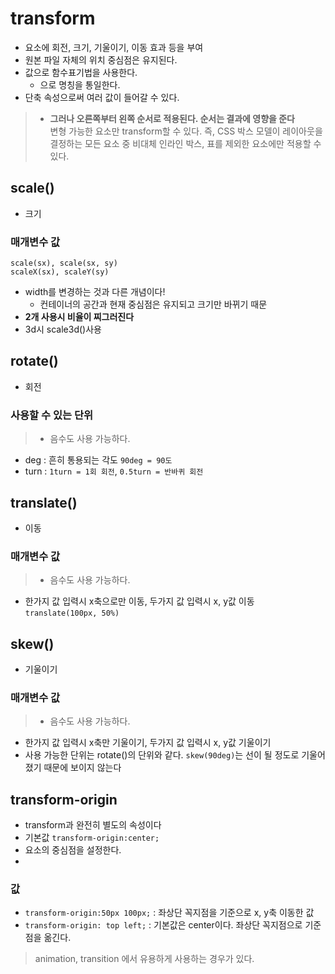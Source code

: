 # transform
- 요소에 회전, 크기, 기울이기, 이동 효과 등을 부여
- 원본 파일 자체의 위치 중심점은 유지된다.
- 값으로 함수표기법을 사용한다.
  - [<transform-function>](https://developer.mozilla.org/ko/docs/Web/CSS/transform-function) 으로 명칭을 통일한다.
- 단축 속성으로써 여러 값이 들어갈 수 있다.  
> - **그러나 오른쪽부터 왼쪽 순서로 적용된다. 순서는 결과에 영향을 준다**  
> 변형 가능한 요소만 transform할 수 있다. 즉, CSS 박스 모델이 레이아웃을 결정하는 모든 요소 중 비대체 인라인 박스, 표를 제외한 요소에만 적용할 수 있다.  
## scale()
- 크기
### 매개변수 값
`scale(sx), scale(sx, sy)`    
`scaleX(sx), scaleY(sy)`  
- width를 변경하는 것과 다른 개념이다!
  - 컨테이너의 공간과 현재 중심점은 유지되고 크기만 바뀌기 때문
- **2개 사용시 비율이 찌그러진다**
- 3d시 scale3d()사용  

## rotate()
- 회전
### 사용할 수 있는 단위
> - 음수도 사용 가능하다.  
- deg : 흔히 통용되는 각도 `90deg = 90도`
- turn : `1turn = 1회 회전`, `0.5turn = 반바퀴 회전`


## translate()
- 이동
### 매개변수 값
> - 음수도 사용 가능하다.  
- 한가지 값 입력시 x축으로만 이동, 두가지 값 입력시 x, y값 이동
`translate(100px, 50%)`


## skew()
- 기울이기
### 매개변수 값
> - 음수도 사용 가능하다.  
- 한가지 값 입력시 x축만 기울이기, 두가지 값 입력시 x, y값 기울이기
- 사용 가능한 단위는 rotate()의 단위와 같다. 
`skew(90deg)`는 선이 될 정도로 기울어졌기 때문에 보이지 않는다

## transform-origin
- transform과 완전히 별도의 속성이다
- 기본값 `transform-origin:center;`
- 요소의 중심점을 설정한다.
- 
### 값
- `transform-origin:50px 100px;` : 좌상단 꼭지점을 기준으로 x, y축 이동한 값
- `transform-origin: top left;` : 기본값은 center이다. 좌상단 꼭지점으로 기준점을 옮긴다.
> animation, transition 에서 유용하게 사용하는 경우가 있다.